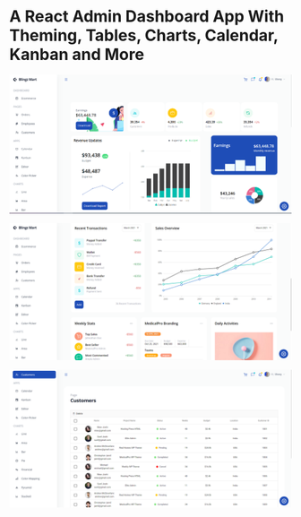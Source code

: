 # A React Admin Dashboard App With Theming, Tables, Charts, Calendar, Kanban and More
![image](./src/data/BlingMart.png)

![image](./src/data/BlingzMart2.png)

![image](./src/data/BlingzMart3.png)




